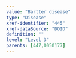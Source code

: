 ```yaml
---
value: "Bartter disease"
type: "Disease"
xref-identifier: "445"
xref-dataSource: "DOID"
definition: ""
level: "Level 3"
parents: [447,0050177]
---
```

